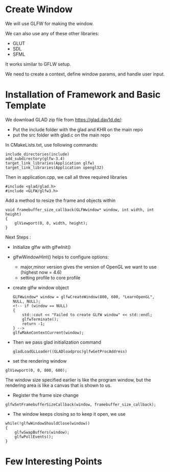 # Create Window

We will use GLFW for making the window.

We can also use any of these other libraries:
- GLUT
- SDL
- SFML

It works similar to GFLW setup.

We need to create a context, define window params, and handle user input.

# Installation of Framework and Basic Template

We download GLAD zip file from <a>https://glad.dav1d.de/</a>:
- Put the include folder with the glad and KHR on the main repo
- put the src folder with glad.c on the main repo

In CMakeLists.txt, use following commands:

```add_executable(Application application.cpp src/glad.c)
include_directories(include)
add_subdirectory(glfw-3.4)
target_link_libraries(Application glfw)
target_link_libraries(Application opengl32)
```
Then in application.cpp, we call all three required libraries
```#include <iostream>
#include <glad/glad.h> 
#include <GLFW/glfw3.h>
```

Add a method to resize the frame and objects within
```
void framebuffer_size_callback(GLFWwindow* window, int width, int height)
{
    glViewport(0, 0, width, height);
}  
```

Next Steps :
- Initialize glfw with glfwInit()
- glfwWindowHint() helps to configure options:
    - major,minor version gives the version of OpenGL we want to use (highest now = 4.6)
    - setting profile to core profile
- create glfw window object
    ```
    GLFWwindow* window = glfwCreateWindow(800, 600, "LearnOpenGL", NULL, NULL);
    <!-- if (window == NULL)
    {
        std::cout << "Failed to create GLFW window" << std::endl;
        glfwTerminate();
        return -1;
    } -->
    glfwMakeContextCurrent(window);
    ```

- Then we pass glad initialization command
    ```
    gladLoadGLLoader((GLADloadproc)glfwGetProcAddress)
    ```
- set the rendering window
```
glViewport(0, 0, 800, 600);
```
The window size specified earlier is like the program window, but the rendering area is like a canvas that is shown to us.

- Register the frame size change
```
glfwSetFramebufferSizeCallback(window, framebuffer_size_callback);  
```

- The window keeps closing so to keep it open, we use
```
while(!glfwWindowShouldClose(window))
{
    glfwSwapBuffers(window);
    glfwPollEvents();    
}
```

# Few Interesting Points